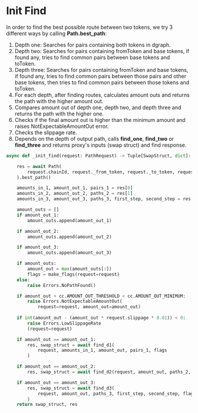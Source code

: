 # Init Find
In order to find the best possible route between two tokens, we try 3 different ways by calling **Path.best_path**:
1. Depth one: Searches for pairs containing both tokens in dgraph.
2. Depth two: Searches for pairs containing fromToken and base tokens, if found any, tries to find common pairs between base tokens and toToken.
3. Depth three: Searches for pairs containing fromToken and base tokens, if found any, tries to find common pairs between those pairs and other base tokens, then tries to find common pairs between those tokens and toToken. 
4. For each depth, after finding routes, calculates amount outs and returns the path with the higher amount out.
5. Compares amount out of depth one, depth two, and depth three and returns the path with the higher one.
6. Checks if the final amount out is higher than the minimum amount and raises NotExpectableAmountOut error.
7. Checks the slippage rate.
8. Depends on the depth of output path, calls **find_one**, **find_two** or **find_three** and returns proxy's inputs (swap struct) and find response.

```python
async def _init_find(request: PathRequest) -> Tuple[SwapStruct, dict]:

    res = await Path(
        request.chainId, request._from_token, request._to_token, request._amount_in
    ).best_path()

    amounts_in_1, amount_out_1, pairs_1 = res[0]
    amounts_in_2, amount_out_2, paths_2 = res[1]
    amounts_in_3, amount_out_3, paths_3, first_step, second_step = res[2]

    amount_outs = []
    if amount_out_1:
        amount_outs.append(amount_out_1)

    if amount_out_2:
        amount_outs.append(amount_out_2)

    if amount_out_3:
        amount_outs.append(amount_out_3)

    if amount_outs:
        amount_out = max(amount_outs[:])
        flags = make_flags(request=request)
    else:
        raise Errors.NoPathFound()

    if amount_out + cc.AMOUNT_OUT_THRESHOLD < cc.AMOUNT_OUT_MINIMUM:
        raise Errors.NotExpectableAmountOut(
            request=request, amount_out=amount_out)
        
    if int(amount_out - (amount_out * request.slippage * 0.01)) < 0:
        raise Errors.LowSlippageRate
        (request=request)

    if amount_out == amount_out_1:
        res, swap_struct = await find_d1(
            request, amounts_in_1, amount_out, pairs_1, flags
        )

    if amount_out == amount_out_2:
        res, swap_struct = await find_d2(request, amount_out, paths_2, flags)

    if amount_out == amount_out_3:
        res, swap_struct = await find_d3(
            request, amount_out, paths_3, first_step, second_step, flags
        )
    return swap_struct, res
```